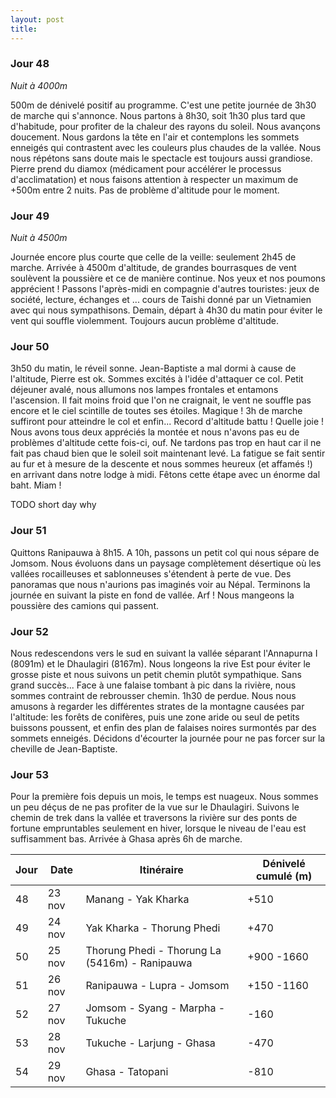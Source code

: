 ```yaml
---
layout: post
title: 
---
```


### Jour 48

*Nuit à 4000m*

500m de dénivelé positif au programme. C'est une petite journée de 3h30 de marche qui s'annonce. Nous partons à 8h30, soit 1h30 plus tard que d'habitude, pour profiter de la chaleur des rayons du soleil. Nous avançons doucement. Nous gardons la tête en l'air et contemplons les sommets enneigés qui contrastent avec les couleurs plus chaudes de la vallée. Nous nous répétons sans doute mais le spectacle est toujours aussi grandiose. Pierre prend du diamox (médicament pour accélérer le processus d'acclimatation) et nous faisons attention à respecter un maximum de +500m entre 2 nuits. Pas de problème d'altitude pour le moment. 

### Jour 49

*Nuit à 4500m*

Journée encore plus courte que celle de la veille: seulement 2h45 de marche. Arrivée à 4500m d'altitude, de grandes bourrasques de vent soulèvent la poussière et ce de manière continue. Nos yeux et nos poumons apprécient ! Passons l'après-midi en compagnie d'autres touristes: jeux de société, lecture, échanges et ... cours de Taishi donné par un Vietnamien avec qui nous sympathisons. Demain, départ à 4h30 du matin pour éviter le vent qui souffle violemment. Toujours aucun problème d'altitude. 

### Jour 50

3h50 du matin, le réveil sonne. Jean-Baptiste a mal dormi à cause de l'altitude, Pierre est ok. Sommes excités à l'idée d'attaquer ce col. Petit déjeuner avalé, nous allumons nos lampes frontales et entamons l'ascension. Il fait moins froid que l'on ne craignait, le vent ne souffle pas encore et le ciel scintille de toutes ses étoiles. Magique ! 3h de marche suffiront pour atteindre le col et enfin... Record d'altitude battu ! Quelle joie ! Nous avons tous deux appréciés la montée et nous n'avons pas eu de problèmes d'altitude cette fois-ci, ouf. Ne tardons pas trop en haut car il ne fait pas chaud bien que le soleil soit maintenant levé. La fatigue se fait sentir au fur et à mesure de la descente et nous sommes heureux (et affamés !) en arrivant dans notre lodge à midi. Fêtons cette étape avec un énorme dal baht. Miam !

TODO short day why

### Jour 51

Quittons Ranipauwa à 8h15. A 10h, passons un petit col qui nous sépare de Jomsom. Nous évoluons dans un paysage complètement désertique où les vallées rocailleuses et sablonneuses s'étendent à perte de vue. Des panoramas que nous n'aurions pas imaginés voir au Népal. Terminons la journée en suivant la piste en fond de vallée. Arf ! Nous mangeons la poussière des camions qui passent. 

### Jour 52

Nous redescendons vers le sud en suivant la vallée séparant l'Annapurna I (8091m) et le Dhaulagiri (8167m). Nous longeons la rive Est pour éviter le grosse piste et nous suivons un petit chemin plutôt sympathique. Sans grand succès... Face à une falaise tombant à pic dans la rivière, nous sommes contraint de rebrousser chemin. 1h30 de perdue. Nous nous amusons à regarder les différentes strates de la montagne causées par l'altitude: les forêts de conifères, puis une zone aride ou seul de petits buissons poussent, et enfin des plan de falaises noires surmontés par des sommets enneigés. Décidons d'écourter la journée pour ne pas forcer sur la cheville de Jean-Baptiste. 

### Jour 53

Pour la première fois depuis un mois, le temps est nuageux. Nous sommes un peu déçus de ne pas profiter de la vue sur le Dhaulagiri. Suivons le chemin de trek dans la vallée et traversons la rivière sur des ponts de fortune empruntables seulement en hiver, lorsque le niveau de l'eau est suffisamment bas. Arrivée à Ghasa après 6h de marche. 


Jour | Date | Itinéraire | Dénivelé cumulé (m)
--- | --- | --- | --- 
48 | 23 nov | Manang - Yak Kharka | +510
49 | 24 nov | Yak Kharka - Thorung Phedi | +470
50 | 25 nov | Thorung Phedi - Thorung La (5416m) - Ranipauwa | +900 -1660
51 | 26 nov | Ranipauwa - Lupra - Jomsom | +150 -1160
52 | 27 nov | Jomsom - Syang - Marpha - Tukuche | -160
53 | 28 nov | Tukuche - Larjung - Ghasa | -470
54 | 29 nov | Ghasa - Tatopani | -810

